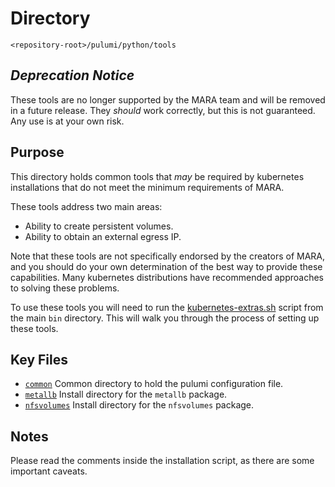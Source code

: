 # Directory

`<repository-root>/pulumi/python/tools`

## _Deprecation Notice_

These tools are no longer supported by the MARA team and will be removed in a
future release. They *should* work correctly, but this is not guaranteed. Any
use is at your own risk.

## Purpose

This directory holds common tools that *may* be required by kubernetes
installations that do not meet the minimum requirements of MARA.

These tools address two main areas:

* Ability to create persistent volumes.
* Ability to obtain an external egress IP.

Note that these tools are not specifically endorsed by the creators of MARA, and
you should do your own determination of the best way to provide these
capabilities. Many kubernetes distributions have recommended approaches to
solving these problems.

To use these tools you will need to run the
[kubernetes-extras.sh](../../../bin/kubernetes-extras.sh) script from the
main `bin` directory. This will walk you through the process of setting up
these tools.

## Key Files

* [`common`](./common) Common directory to hold the pulumi configuration file.
* [`metallb`](./metallb) Install directory for the `metallb` package.
* [`nfsvolumes`](./nfsvolumes) Install directory for the `nfsvolumes` package.

## Notes

Please read the comments inside the installation script, as there are some
important caveats.
